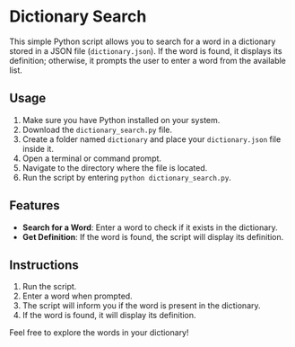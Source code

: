 # Dictionary Search

This simple Python script allows you to search for a word in a dictionary stored in a JSON file (`dictionary.json`). If the word is found, it displays its definition; otherwise, it prompts the user to enter a word from the available list.

## Usage

1. Make sure you have Python installed on your system.
2. Download the `dictionary_search.py` file.
3. Create a folder named `dictionary` and place your `dictionary.json` file inside it.
4. Open a terminal or command prompt.
5. Navigate to the directory where the file is located.
6. Run the script by entering `python dictionary_search.py`.

## Features

- **Search for a Word**: Enter a word to check if it exists in the dictionary.
- **Get Definition**: If the word is found, the script will display its definition.

## Instructions

1. Run the script.
2. Enter a word when prompted.
3. The script will inform you if the word is present in the dictionary.
4. If the word is found, it will display its definition.

Feel free to explore the words in your dictionary!
